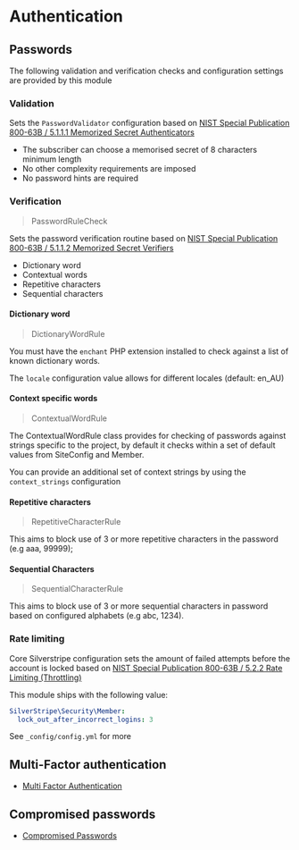# Authentication

## Passwords

The following validation and verification checks and configuration settings are provided by this module

### Validation

Sets the ```PasswordValidator``` configuration based on [NIST Special Publication 800-63B / 5.1.1.1 Memorized Secret Authenticators](https://pages.nist.gov/800-63-3/sp800-63b.html#5111-memorized-secret-authenticators)

+ The subscriber can choose a memorised secret of 8 characters minimum length
+ No other complexity requirements are imposed
+ No password hints are required

### Verification

> PasswordRuleCheck

Sets the password verification routine based on [NIST Special Publication 800-63B / 5.1.1.2 Memorized Secret Verifiers](https://pages.nist.gov/800-63-3/sp800-63b.html#-5112-memorized-secret-verifiers)

+ Dictionary word
+ Contextual words
+ Repetitive characters
+ Sequential characters

#### Dictionary word

> DictionaryWordRule

You must have the `enchant` PHP extension installed to check against a list of known dictionary words.

The `locale` configuration value allows for different locales (default: en_AU)

#### Context specific words

> ContextualWordRule

The ContextualWordRule class provides for checking of passwords against strings specific to the project, by default it checks within a set of default values from SiteConfig and Member.

You can provide an additional set of context strings by using the `context_strings` configuration

#### Repetitive characters

> RepetitiveCharacterRule

This aims to block use of 3 or more repetitive characters in the password (e.g aaa, 99999);

#### Sequential Characters

> SequentialCharacterRule

This aims to block use of  3 or more sequential characters in  password based on configured alphabets (e.g abc, 1234).

### Rate limiting

Core Silverstripe configuration sets the amount of failed attempts before the account is locked based on [NIST Special Publication 800-63B / 5.2.2 Rate Limiting (Throttling)](https://pages.nist.gov/800-63-3/sp800-63b.html#throttle)

This module ships with the following value:

```yaml
SilverStripe\Security\Member:
  lock_out_after_incorrect_logins: 3
```

See `_config/config.yml` for more

## Multi-Factor authentication

+ [Multi Factor Authentication](./mfa.md)

## Compromised passwords

+ [Compromised Passwords](./compromised_passwords.md)
